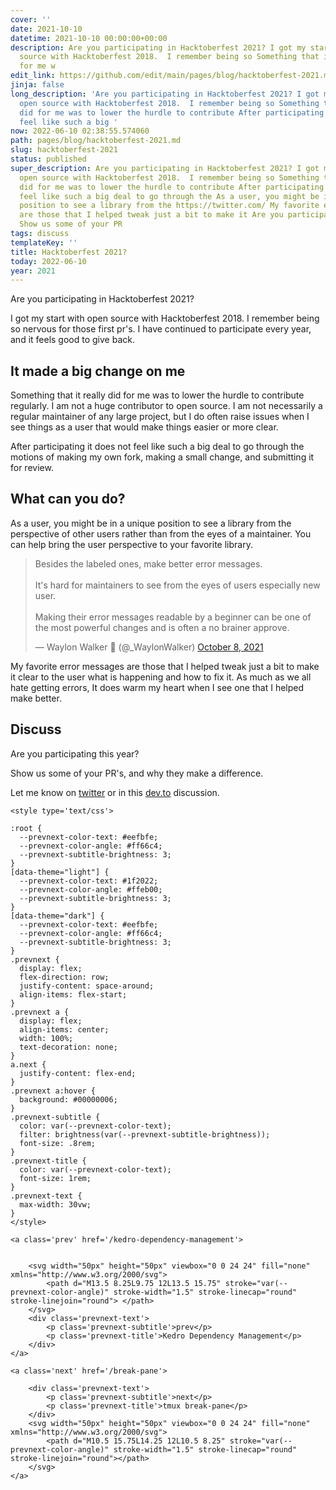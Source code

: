 ```yaml
---
cover: ''
date: 2021-10-10
datetime: 2021-10-10 00:00:00+00:00
description: Are you participating in Hacktoberfest 2021? I got my start with open
  source with Hacktoberfest 2018.  I remember being so Something that it really did
  for me w
edit_link: https://github.com/edit/main/pages/blog/hacktoberfest-2021.md
jinja: false
long_description: 'Are you participating in Hacktoberfest 2021? I got my start with
  open source with Hacktoberfest 2018.  I remember being so Something that it really
  did for me was to lower the hurdle to contribute After participating it does not
  feel like such a big '
now: 2022-06-10 02:38:55.574060
path: pages/blog/hacktoberfest-2021.md
slug: hacktoberfest-2021
status: published
super_description: Are you participating in Hacktoberfest 2021? I got my start with
  open source with Hacktoberfest 2018.  I remember being so Something that it really
  did for me was to lower the hurdle to contribute After participating it does not
  feel like such a big deal to go through the As a user, you might be in a unique
  position to see a library from the https://twitter.com/ My favorite error messages
  are those that I helped tweak just a bit to make it Are you participating this year?
  Show us some of your PR
tags: discuss
templateKey: ''
title: Hacktoberfest 2021?
today: 2022-06-10
year: 2021
---
```


Are you participating in Hacktoberfest 2021?


I got my start with open source with Hacktoberfest 2018.  I remember being so
nervous for those first pr's.  I have continued to participate every year, and
it feels good to give back.


## It made a big change on me

Something that it really did for me was to lower the hurdle to contribute
regularly.  I am not a huge contributor to open source.  I am not necessarily a
regular maintainer of any large project, but I do often raise issues when I see
things as a user that would make things easier or more clear.

After participating it does not feel like such a big deal to go through the
motions of making my own fork, making a small change, and submitting it for
review.

## What can you do?

As a user, you might be in a unique position to see a library from the
perspective of other users rather than from the eyes of a maintainer.  You can
help bring the user perspective to your favorite library.

<blockquote class="twitter-tweet"><p lang="en" dir="ltr">Besides the labeled ones, make better error messages.<br><br>It&#39;s hard for maintainers to see from the eyes of users especially new user.<br><br>Making their error messages readable by a beginner can be one of the most powerful changes and is often a no brainer approve.</p>&mdash; Waylon Walker 🐍 (@_WaylonWalker) <a href="https://twitter.com/_WaylonWalker/status/1446440878864846909?ref_src=twsrc%5Etfw">October 8, 2021</a></blockquote>
<script async src="https://platform.twitter.com/widgets.js" charset="utf-8"></script>


My favorite error messages are those that I helped tweak just a bit to make it
clear to the user what is happening and how to fix it.  As much as we all hate
getting errors, It does warm my heart when I see one that I helped make better.

## Discuss

Are you participating this year?

Show us some of your PR's, and why they make a difference.

Let me know on [twitter](https://twitter.com/_WaylonWalker) or in this
[dev.to](https://dev.to/waylonwalker/hacktoberfest-2021-1mkf) discussion.
<div class='prevnext'>

    <style type='text/css'>

    :root {
      --prevnext-color-text: #eefbfe;
      --prevnext-color-angle: #ff66c4;
      --prevnext-subtitle-brightness: 3;
    }
    [data-theme="light"] {
      --prevnext-color-text: #1f2022;
      --prevnext-color-angle: #ffeb00;
      --prevnext-subtitle-brightness: 3;
    }
    [data-theme="dark"] {
      --prevnext-color-text: #eefbfe;
      --prevnext-color-angle: #ff66c4;
      --prevnext-subtitle-brightness: 3;
    }
    .prevnext {
      display: flex;
      flex-direction: row;
      justify-content: space-around;
      align-items: flex-start;
    }
    .prevnext a {
      display: flex;
      align-items: center;
      width: 100%;
      text-decoration: none;
    }
    a.next {
      justify-content: flex-end;
    }
    .prevnext a:hover {
      background: #00000006;
    }
    .prevnext-subtitle {
      color: var(--prevnext-color-text);
      filter: brightness(var(--prevnext-subtitle-brightness));
      font-size: .8rem;
    }
    .prevnext-title {
      color: var(--prevnext-color-text);
      font-size: 1rem;
    }
    .prevnext-text {
      max-width: 30vw;
    }
    </style>
    
    <a class='prev' href='/kedro-dependency-management'>
    

        <svg width="50px" height="50px" viewbox="0 0 24 24" fill="none" xmlns="http://www.w3.org/2000/svg">
            <path d="M13.5 8.25L9.75 12L13.5 15.75" stroke="var(--prevnext-color-angle)" stroke-width="1.5" stroke-linecap="round" stroke-linejoin="round"> </path>
        </svg>
        <div class='prevnext-text'>
            <p class='prevnext-subtitle'>prev</p>
            <p class='prevnext-title'>Kedro Dependency Management</p>
        </div>
    </a>
    
    <a class='next' href='/break-pane'>
    
        <div class='prevnext-text'>
            <p class='prevnext-subtitle'>next</p>
            <p class='prevnext-title'>tmux break-pane</p>
        </div>
        <svg width="50px" height="50px" viewbox="0 0 24 24" fill="none" xmlns="http://www.w3.org/2000/svg">
            <path d="M10.5 15.75L14.25 12L10.5 8.25" stroke="var(--prevnext-color-angle)" stroke-width="1.5" stroke-linecap="round" stroke-linejoin="round"></path>
        </svg>
    </a>
  </div>